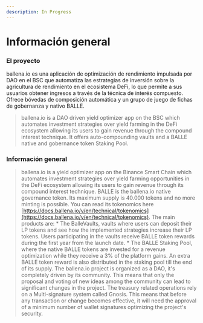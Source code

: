 ```yaml
---
description: In Progress
---
```


# Información general

### El proyecto

ballena.io es una aplicación de optimización de rendimiento impulsada por DAO en el BSC que automatiza las estrategias de inversión sobre la agricultura de rendimiento en el ecosistema DeFi, lo que permite a sus usuarios obtener ingresos a través de la técnica de interés compuesto. Ofrece bóvedas de composición automática y un grupo de juego de fichas de gobernanza y nativo BALLE.

> ballena.io is a DAO driven yield optimizer app on the BSC which automates investment strategies over yield farming in the DeFi ecosystem allowing its users to gain revenue through the compound interest technique. It offers auto-compounding vaults and a BALLE native and gobernance token Staking Pool.

### 

### Información general

> ballena.io is a yield optimizer app on the Binance Smart Chain which automates investment strategies over yield farming opportunities in the DeFi ecosystem allowing its users to gain revenue through its compound interest technique. BALLE is the ballena.io native governance token. Its maximum supply is 40.000 tokens and no more minting is possible. You can read its tokenomics here [https://docs.ballena.io/v/en/technical/tokenomics](https://docs.ballena.io/v/en/technical/tokenomics). The main products are: \* The BalleVaults, vaults where users can deposit their LP tokens and see how the implemented strategies increase their LP tokens. Users participating in the vaults receive BALLE token rewards during the first year from the launch date. \* The BALLE Staking Pool, where the native BALLE tokens are invested for a revenue optimization while they receive a 3% of the platform gains. An extra BALLE token reward is also distributed in the staking pool till the end of its supply. The ballena.io project is organized as a DAO, it's completely driven by its community. This means that only the proposal and voting of new ideas among the community can lead to significant changes in the project. The treasury related operations rely on a Multi-signature system called Gnosis. This means that before any transaction or change becomes effective, it will need the approval of a minimum number of wallet signatures optimizing the project's security.



